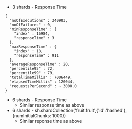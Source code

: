 - 3 shards - Response Time
```
{
  "noOfExecutions" : 340903,
  "noOfFailures" : 0,
  "minResponseTime" : {
    "index" : 16984,
    "responseTime" : 3
  },
  "maxResponseTime" : {
    "index" : 18,
    "responseTime" : 911
  },
  "averageResponseTime" : 20,
  "percentile95" : 72,
  "percentile99" : 79,
  "totalTimeMillis" : 7006449,
  "elapsedTimeMillis" : 120044,
  "requestsPerSecond" : ~ 3000.0
}
```

- 6 shards - Response Time
    - Similar response time as above
- 6 shards - sh.shardCollection('fruit.fruit',{'id':'hashed'}, {numInitialChunks: 1000})
  - Similar reponse time as above
    